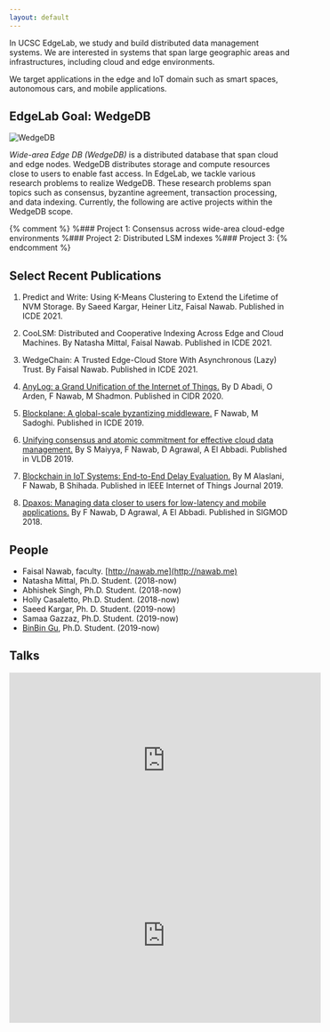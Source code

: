 ```yaml
---
layout: default
---
```


In UCSC EdgeLab, we study and build
distributed data management
systems. We are interested in systems that span large geographic
areas and infrastructures, including cloud and edge environments.

We target applications in the edge and IoT domain such as smart
spaces, autonomous cars, and mobile applications.


## EdgeLab Goal: WedgeDB

![WedgeDB](figs/wedgedb.jpg)

*Wide-area Edge DB (WedgeDB)* is a distributed database that span cloud
and edge nodes.  WedgeDB distributes storage and compute resources
close to users to enable fast access. In EdgeLab, we tackle various
research problems to realize WedgeDB. These research problems span
topics such as consensus, byzantine agreement, transaction
processing, and data indexing. Currently, the following are active
projects within the WedgeDB scope.

{% comment %}
%### Project 1: Consensus across wide-area cloud-edge environments
%### Project 2: Distributed LSM indexes
%### Project 3:
{% endcomment %} 

## Select Recent Publications

1. Predict and Write: Using K-Means Clustering to Extend the Lifetime of NVM Storage. 
By Saeed Kargar, Heiner Litz, Faisal Nawab.
Published in ICDE 2021.

2. CooLSM: Distributed and Cooperative Indexing Across Edge and Cloud Machines.
By Natasha Mittal, Faisal Nawab.
Published in ICDE 2021.

3. WedgeChain: A Trusted Edge-Cloud Store With Asynchronous (Lazy) Trust.
By Faisal Nawab.
Published in ICDE 2021.

4. [AnyLog: a Grand Unification of the Internet of Things.](http://www.cs.umd.edu/~abadi/papers/anylogAbadiEtAl.pdf)
By D Abadi, O Arden, F Nawab, M Shadmon.
Published in CIDR 2020.

5. [Blockplane: A global-scale byzantizing middleware.](http://www.nawab.me/Uploads/Blockplane_ICDE2019_cr.pdf)
F Nawab, M Sadoghi.
Published in ICDE 2019.

6. [Unifying consensus and atomic commitment for effective cloud data management.](http://www.vldb.org/pvldb/vol12/p611-maiyya.pdf)
By S Maiyya, F Nawab, D Agrawal, A El Abbadi.
Published in VLDB 2019.

7. [Blockchain in IoT Systems: End-to-End Delay Evaluation.](https://repository.kaust.edu.sa/bitstream/handle/10754/655903/08716500.pdf?sequence=1&isAllowed=y)
By M Alaslani, F Nawab, B Shihada.
Published in IEEE Internet of Things Journal 2019.

8. [Dpaxos: Managing data closer to users for low-latency and mobile applications.](http://www.nawab.me/Uploads/Nawab_DPaxos_SIGMOD2018.pdf)
By F Nawab, D Agrawal, A El Abbadi.
Published in SIGMOD 2018.


## People

- Faisal Nawab, faculty. [http://nawab.me](http://nawab.me)
- Natasha Mittal, Ph.D. Student. (2018-now)
- Abhishek Singh, Ph.D. Student. (2018-now)
- Holly Casaletto, Ph.D. Student. (2018-now)
- Saeed Kargar, Ph. D. Student. (2019-now)
- Samaa Gazzaz, Ph.D. Student. (2019-now)
- [BinBin Gu](https://tuzijun111.github.io/), Ph.D. Student. (2019-now)


## Talks

<iframe width="560" height="315"
src="https://www.youtube.com/embed/jq-4j5m8Ouw" frameborder="0"
allow="accelerometer; autoplay; encrypted-media; gyroscope;
picture-in-picture" allowfullscreen></iframe>

<iframe width="560" height="315"
src="https://www.youtube.com/embed/FrnYC15qBfI" frameborder="0"
allow="accelerometer; autoplay; encrypted-media; gyroscope;
picture-in-picture" allowfullscreen></iframe>




